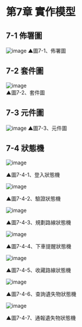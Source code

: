 # 第7章 實作模型
## 7-1 佈署圖
![image](https://user-images.githubusercontent.com/97924094/201944903-e48acf5b-99b3-4102-89e1-3d9295f144ea.png)
▲圖7-1、佈署圖

## 7-2 套件圖
![image](https://user-images.githubusercontent.com/97924094/202196174-b8c6c27e-2595-45d3-81c2-55642a281280.png)
<br>▲圖7-2、套件圖

## 7-3 元件圖
![image](https://user-images.githubusercontent.com/97924094/202361844-173dc5b9-d06f-43d3-a433-98528037ab57.png)
▲圖7-3、元件圖

## 7-4 狀態機

![image](https://user-images.githubusercontent.com/97872578/202202576-c07cb081-4656-48a6-85f2-902aedab3ec6.png)    

▲圖7-4-1、登入狀態機

![image](https://user-images.githubusercontent.com/97872578/202202841-5a4bbd4b-37bb-4c28-9c52-95246bce5fc5.png)    

▲圖7-4-2、驗證狀態機

![image](https://user-images.githubusercontent.com/97872578/202202955-f5db1df5-8af6-4784-844f-87e80bfd7c6c.png)    

▲圖7-4-3、規劃路線狀態機

![image](https://user-images.githubusercontent.com/97872578/202468289-5c48ec06-f762-4741-86a9-1f0d051f4bed.png)  

▲圖7-4-4、下車提醒狀態機

![image](https://user-images.githubusercontent.com/97872578/202468368-0e78fcb5-cc3a-4766-b929-a2dcb2c94874.png)     

▲圖7-4-5、收藏路線狀態機

![image](https://user-images.githubusercontent.com/97872578/202596756-68826b9c-15fa-45d9-8e7c-b7140b0d1244.png)  

▲圖7-4-6、查詢遺失物狀態機

![image](https://user-images.githubusercontent.com/97872578/202596794-17185d91-aae8-41b4-904d-0744549ad0f1.png)  

▲圖7-4-7、通報遺失物狀態機
